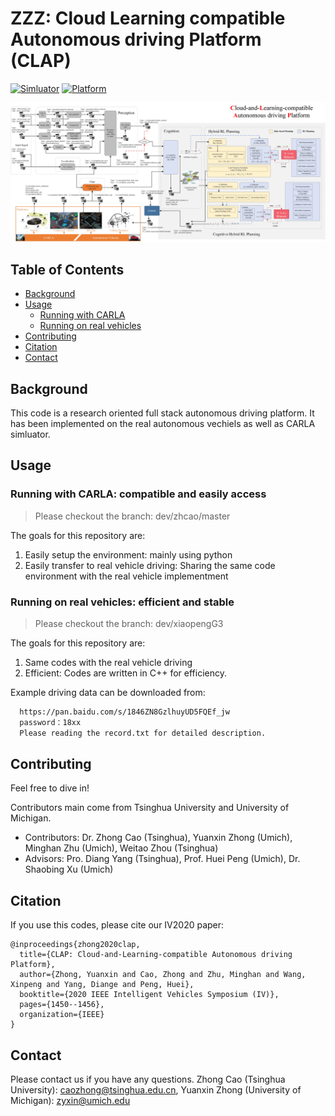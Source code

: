 # ZZZ: Cloud Learning compatible Autonomous driving Platform (CLAP)

[![Simluator](https://img.shields.io/badge/Simluator-Carla-blue)](https://github.com/carla-simulator/carla)
[![Platform](https://img.shields.io/badge/Supporting-ROS-orange)](https://www.ros.org/about-ros/)

[![zzz](docs/CLAP_Flow.jpg)](https://gitlab.com/umvdl/zzz/zzz)

## Table of Contents

- [Background](#background)
- [Usage](#usage)
  - [Running with CARLA](#CARLA)
  - [Running on real vehicles](#AV)
- [Contributing](#contributing)
- [Citation](#citation)
- [Contact](#contact)

## Background

This code is a research oriented full stack autonomous driving platform. 
It has been implemented on the real autonomous vechiels as well as CARLA simluator.


## Usage

### Running with CARLA: compatible and easily access

> Please checkout the branch: dev/zhcao/master

The goals for this repository are:

1. Easily setup the environment: mainly using python
2. Easily transfer to real vehicle driving: Sharing the same code environment with the real vehicle implementment

### Running on real vehicles: efficient and stable

> Please checkout the branch: dev/xiaopengG3

The goals for this repository are:

1. Same codes with the real vehicle driving
2. Efficient: Codes are written in C++ for efficiency.

Example driving data can be downloaded from:

```bash
  https://pan.baidu.com/s/1846ZN8GzlhuyUD5FQEf_jw
  password：18xx
  Please reading the record.txt for detailed description.
```

## Contributing

Feel free to dive in!

Contributors main come from Tsinghua University and University of Michigan.

- Contributors:
Dr. Zhong Cao (Tsinghua), Yuanxin Zhong (Umich), Minghan Zhu (Umich), Weitao Zhou (Tsinghua)
- Advisors:
Pro. Diang Yang (Tsinghua), Prof. Huei Peng (Umich), Dr. Shaobing Xu (Umich)

## Citation

If you use this codes, please cite our IV2020 paper:

```
@inproceedings{zhong2020clap,
  title={CLAP: Cloud-and-Learning-compatible Autonomous driving Platform},
  author={Zhong, Yuanxin and Cao, Zhong and Zhu, Minghan and Wang, Xinpeng and Yang, Diange and Peng, Huei},
  booktitle={2020 IEEE Intelligent Vehicles Symposium (IV)},
  pages={1450--1456},
  organization={IEEE} 
}
```

## Contact

Please contact us if you have any questions. Zhong Cao (Tsinghua University): caozhong@tsinghua.edu.cn, Yuanxin Zhong (University of Michigan): zyxin@umich.edu
